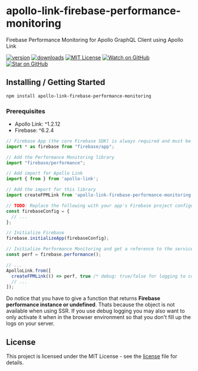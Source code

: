 # apollo-link-firebase-performance-monitoring

Firebase Performance Monitoring for Apollo GraphQL Client using Apollo Link

[![version][version-badge]][package]
[![downloads][downloads-badge]][npmtrends]
[![MIT License][license-badge]][LICENSE]
[![Watch on GitHub][github-watch-badge]][github-watch]
[![Star on GitHub][github-star-badge]][github-star]

## Installing / Getting Started

```sh
npm install apollo-link-firebase-performance-monitoring
```

### Prerequisites

* Apollo Link: ^1.2.12
* Firebase: ^6.2.4

```ts
// Firebase App (the core Firebase SDK) is always required and must be listed first
import * as firebase from "firebase/app";

// Add the Performance Monitoring library
import "firebase/performance";

// Add import for Apollo Link
import { from } from 'apollo-link';

// Add the import for this library
import createFPMLink from 'apollo-link-firebase-performance-monitoring';

// TODO: Replace the following with your app's Firebase project configuration
const firebaseConfig = {
  // ...
};

// Initialize Firebase
firebase.initializeApp(firebaseConfig);

// Initialize Performance Monitoring and get a reference to the service
const perf = firebase.performance();

// ...
ApolloLink.from([
  createFPMLink(() => perf, true /* debug: true/false for logging to console */),
  // ...
]);
```
Do notice that you have to give a function that returns **Firebase performance instance or undefined**. Thats because the object is not available when using SSR.
If you use debug logging you may also want to only activate it when in the browser environment so that you don't fill up the logs on your server.

## License

This project is licensed under the MIT License - see the 
[license] file for details.

[npm]: https://www.npmjs.com/
[package]: https://www.npmjs.com/package/apollo-link-firebase-performance-monitoring
[downloads-badge]: https://img.shields.io/npm/dm/apollo-link-firebase-performance-monitoring.svg?style=flat-square
[npmtrends]: http://www.npmtrends.com/apollo-link-firebase-performance-monitoring
[version-badge]: https://img.shields.io/npm/v/apollo-link-firebase-performance-monitoring.svg?style=flat-square
[license-badge]: https://img.shields.io/npm/l/apollo-link-firebase-performance-monitoring.svg?style=flat-square
[license]: https://github.com/Gerrel/apollo-link-firebase-performance-monitoring/blob/master/LICENSE.md
[github-watch-badge]: https://img.shields.io/github/watchers/Gerrel/apollo-link-firebase-performance-monitoring.svg?style=social
[github-watch]: https://github.com/Gerrel/apollo-link-firebase-performance-monitoring/watchers
[github-star-badge]: https://img.shields.io/github/stars/Gerrel/apollo-link-firebase-performance-monitoring.svg?style=social
[github-star]: https://github.com/Gerrel/apollo-link-firebase-performance-monitoring/stargazers
[releases]: https://github.com/Gerrel/apollo-link-firebase-performance-monitoring/releases